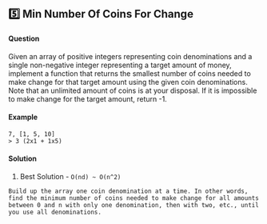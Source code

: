 ## :five: Min Number Of Coins For Change

#### Question

Given an array of positive integers representing coin denominations and a single non-negative integer representing a target amount of money, implement a function that returns the smallest number of coins needed to make change for that target amount using the given coin denominations. Note that an unlimited amount of coins is at your disposal. If it is impossible to make change for the target amount, return -1.

#### Example

```
7, [1, 5, 10]
> 3 (2x1 + 1x5)
```

#### Solution

1. Best Solution - `O(nd) ~ O(n^2)`

```
Build up the array one coin denomination at a time. In other words, find the minimum number of coins needed to make change for all amounts between 0 and n with only one denomination, then with two, etc., until you use all denominations.
```

